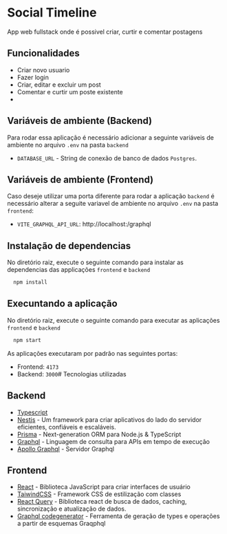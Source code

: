 # Social Timeline

App web fullstack onde é possivel criar, curtir e comentar postagens

## Funcionalidades

- Criar novo usuario
- Fazer login
- Criar, editar e excluir um post
- Comentar e curtir um poste existente
-

## Variáveis de ambiente (Backend)

Para rodar essa aplicação é necessário adicionar a seguinte variáveis de ambiente no arquivo `.env` na pasta `backend`

- `DATABASE_URL` - String de conexão de banco de dados `Postgres`.

## Variáveis de ambiente (Frontend)

Caso deseje utilizar uma porta diferente para rodar a aplicação `backend` é necessário alterar a seguite variavel de ambiente no arquivo `.env` na pasta `frontend`:

- `VITE_GRAPHQL_API_URL`: http://localhost:<port>/graphql

## Instalação de dependencias

No diretório raiz, execute o seguinte comando para instalar as dependencias das applicações `frontend` e `backend`

```bash
  npm install
```

## Execuntando a aplicação

No diretório raiz, execute o seguinte comando para executar as aplicações `frontend` e `backend`

```bash
  npm start
```

As aplicações executaram por padrão nas seguintes portas:

- Frontend: `4173`
- Backend: `3000`# Tecnologias utilizadas

## Backend

- [Typescript](https://www.typescriptlang.org)
- [Nestjs](https://nestjs.com/) - Um framework para criar aplicativos do lado do servidor eficientes, confiáveis ​​e escaláveis.
- [Prisma](https://www.prisma.io/) - Next-generation ORM para Node.js & TypeScript
- [Graphql](https://graphql.org/) - Linguagem de consulta para APIs em tempo de execução
- [Apollo Graphql](https://www.apollographql.com/) - Servidor Graphql

## Frontend

- [React](https://pt-br.reactjs.org/) - Biblioteca JavaScript para criar interfaces de usuário
- [TaiwindCSS](https://tailwindcss.com/) - Framework CSS de estilização com classes
- [React Query](https://react-query.tanstack.com/) - Biblioteca react de busca de dados, caching, sincronização e atualização de dados.
- [Graphql codegenerator](https://www.graphql-code-generator.com/) - Ferramenta de geração de types e operações a partir de esquemas Graqphql
